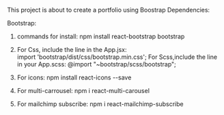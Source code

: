 This project is about to create a portfolio using Boostrap
Dependencies:

Bootstrap:

1. commands for install: npm install react-bootstrap bootstrap
2. For Css, include the line in the App.jsx:    
          import 'bootstrap/dist/css/bootstrap.min.css';
   For Scss,include the line in your App.scss:
          @import "~bootstrap/scss/bootstrap";

3. For icons: npm install react-icons --save
4. For multi-carrousel: npm i react-multi-carousel
5. For mailchimp subscribe: npm i react-mailchimp-subscribe
